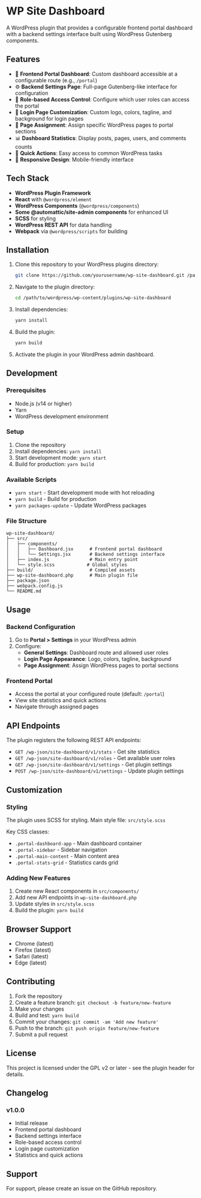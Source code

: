# WP Site Dashboard

A WordPress plugin that provides a configurable frontend portal dashboard with a backend settings interface built using WordPress Gutenberg components.

## Features

- 🎯 **Frontend Portal Dashboard**: Custom dashboard accessible at a configurable route (e.g., `/portal`)
- ⚙️ **Backend Settings Page**: Full-page Gutenberg-like interface for configuration
- 🔐 **Role-based Access Control**: Configure which user roles can access the portal
- 🎨 **Login Page Customization**: Custom logo, colors, tagline, and background for login pages
- 📄 **Page Assignment**: Assign specific WordPress pages to portal sections
- 📊 **Dashboard Statistics**: Display posts, pages, users, and comments counts
- 🚀 **Quick Actions**: Easy access to common WordPress tasks
- 📱 **Responsive Design**: Mobile-friendly interface

## Tech Stack

- **WordPress Plugin Framework**
- **React** with `@wordpress/element`
- **WordPress Components** (`@wordpress/components`)
- **Some @automattic/site-admin components** for enhanced UI
- **SCSS** for styling
- **WordPress REST API** for data handling
- **Webpack** via `@wordpress/scripts` for building

## Installation

1. Clone this repository to your WordPress plugins directory:
   ```bash
   git clone https://github.com/yourusername/wp-site-dashboard.git /path/to/wordpress/wp-content/plugins/wp-site-dashboard
   ```

2. Navigate to the plugin directory:
   ```bash
   cd /path/to/wordpress/wp-content/plugins/wp-site-dashboard
   ```

3. Install dependencies:
   ```bash
   yarn install
   ```

4. Build the plugin:
   ```bash
   yarn build
   ```

5. Activate the plugin in your WordPress admin dashboard.

## Development

### Prerequisites

- Node.js (v14 or higher)
- Yarn
- WordPress development environment

### Setup

1. Clone the repository
2. Install dependencies: `yarn install`
3. Start development mode: `yarn start`
4. Build for production: `yarn build`

### Available Scripts

- `yarn start` - Start development mode with hot reloading
- `yarn build` - Build for production
- `yarn packages-update` - Update WordPress packages

### File Structure

```
wp-site-dashboard/
├── src/
│   ├── components/
│   │   ├── Dashboard.jsx      # Frontend portal dashboard
│   │   └── Settings.jsx       # Backend settings interface
│   ├── index.js               # Main entry point
│   └── style.scss            # Global styles
├── build/                     # Compiled assets
├── wp-site-dashboard.php      # Main plugin file
├── package.json
├── webpack.config.js
└── README.md
```

## Usage

### Backend Configuration

1. Go to **Portal > Settings** in your WordPress admin
2. Configure:
   - **General Settings**: Dashboard route and allowed user roles
   - **Login Page Appearance**: Logo, colors, tagline, background
   - **Page Assignment**: Assign WordPress pages to portal sections

### Frontend Portal

- Access the portal at your configured route (default: `/portal`)
- View site statistics and quick actions
- Navigate through assigned pages

## API Endpoints

The plugin registers the following REST API endpoints:

- `GET /wp-json/site-dashboard/v1/stats` - Get site statistics
- `GET /wp-json/site-dashboard/v1/roles` - Get available user roles
- `GET /wp-json/site-dashboard/v1/settings` - Get plugin settings
- `POST /wp-json/site-dashboard/v1/settings` - Update plugin settings

## Customization

### Styling

The plugin uses SCSS for styling. Main style file: `src/style.scss`

Key CSS classes:
- `.portal-dashboard-app` - Main dashboard container
- `.portal-sidebar` - Sidebar navigation
- `.portal-main-content` - Main content area
- `.portal-stats-grid` - Statistics cards grid

### Adding New Features

1. Create new React components in `src/components/`
2. Add new API endpoints in `wp-site-dashboard.php`
3. Update styles in `src/style.scss`
4. Build the plugin: `yarn build`

## Browser Support

- Chrome (latest)
- Firefox (latest)
- Safari (latest)
- Edge (latest)

## Contributing

1. Fork the repository
2. Create a feature branch: `git checkout -b feature/new-feature`
3. Make your changes
4. Build and test: `yarn build`
5. Commit your changes: `git commit -am 'Add new feature'`
6. Push to the branch: `git push origin feature/new-feature`
7. Submit a pull request

## License

This project is licensed under the GPL v2 or later - see the plugin header for details.

## Changelog

### v1.0.0
- Initial release
- Frontend portal dashboard
- Backend settings interface
- Role-based access control
- Login page customization
- Statistics and quick actions

## Support

For support, please create an issue on the GitHub repository. 